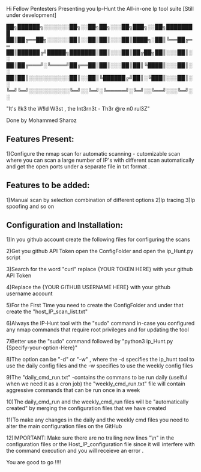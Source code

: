 Hi Fellow Pentesters Presenting you Ip-Hunt the All-in-one Ip tool suite [Still under development]


██╗██████╗░░░░░░░██╗░░██╗██╗░░░██╗███╗░░██╗████████
██║██╔══██╗░░░░░░██║░░██║██║░░░██║████╗░██║╚══██╔══
██║██████╔╝█████╗███████║██║░░░██║██╔██╗██║░░░██║░░
██║██╔═══╝░╚════╝██╔══██║██║░░░██║██║╚████║░░░██║░░
██║██║░░░░░░░░░░░██║░░██║╚██████╔╝██║░╚███║░░░██║░░
╚═╝╚═╝░░░░░░░░░░░╚═╝░░╚═╝░╚═════╝░╚═╝░░╚══╝░░░╚═╝░░

"It's l!k3 the W!ld W3st , the Int3rn3t - Th3r @re n0 rul3Z"

Done by Mohammed Sharoz 

Features Present:
-----------------

1)Configure the nmap scan for automatic scanning - cutomizable scan where you can scan a large number of IP's with different scan automatically and get the open ports under a separate file in txt format .

Features to be added:
---------------------

1)Manual scan by selection combination of different options 
2)Ip tracing 
3)Ip spoofing 
and so on 

Configuration and Installation:
-------------------------------

1)In you github account create the following files for configuring the scans 

2)Get you github API Token open the ConfigFolder and open the ip_Hunt.py script 

3)Search for the word "curl" replace {YOUR TOKEN HERE} with your github API Token 

4)Replace the {YOUR GITHUB USERNAME HERE} with your github username account 

5)For the First Time you need to create the ConfigFolder and under that create the "host_IP_scan_list.txt"

6)Always the IP-Hunt tool with the "sudo" command in-case you configured any nmap commands that require root privileges and for updating the tool 

7)Better use the "sudo" command followed by "python3 ip_Hunt.py {Specify-your-option-Here}"

8)The option can be "-d"  or "-w" , where the -d specifies the ip_hunt tool to use the daily config files and the -w specifies to use the weekly config files 

9)The "daily_cmd_run.txt" -contains the commans to be run daily (uselful when we need it as a cron job) the "weekly_cmd_run.txt" file will contain aggressive commands that can be run once in a week 

10)The daily_cmd_run and the weekly_cmd_run files will be "automatically created" by merging the configuration files that we have created 

11)To make any changes in the daily and the weekly cmd files you need to alter the main configuration files on the GitHub 

12)IMPORTANT: Make sure there are no trailing new lines "\n" in the configuration files  or the Host_IP_configuration file since it will interfere with the command execution and you will receieve an error .

You are good to go !!!!





